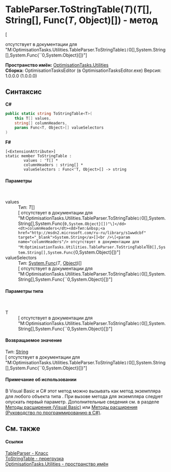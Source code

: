 # TableParser.ToStringTable(*T*)(*T*[], String[], Func(*T*, Object)[]) - метод
 

\[<summary> отсутствует в документации для "M:OptimisationTasks.Utilities.TableParser.ToStringTable``1(``0[],System.String[],System.Func{``0,System.Object}[])"\]

**Пространство имён:**&nbsp;<a href="N_OptimisationTasks_Utilities">OptimisationTasks.Utilities</a><br />**Сборка:**&nbsp;OptimisationTasksEditor (в OptimisationTasksEditor.exe) Версия: 1.0.0.0 (1.0.0.0)

## Синтаксис

**C#**<br />
``` C#
public static string ToStringTable<T>(
	this T[] values,
	string[] columnHeaders,
	params Func<T, Object>[] valueSelectors
)

```

**F#**<br />
``` F#
[<ExtensionAttribute>]
static member ToStringTable : 
        values : 'T[] * 
        columnHeaders : string[] * 
        valueSelectors : Func<'T, Object>[] -> string 

```


#### Параметры
&nbsp;<dl><dt>values</dt><dd>Тип:&nbsp;*T*[]<br />\[<param name="values"/> отсутствует в документации для "M:OptimisationTasks.Utilities.TableParser.ToStringTable``1(``0[],System.String[],System.Func{``0,System.Object}[])"\]</dd><dt>columnHeaders</dt><dd>Тип:&nbsp;<a href="http://msdn2.microsoft.com/ru-ru/library/s1wwdcbf" target="_blank">System.String</a>[]<br />\[<param name="columnHeaders"/> отсутствует в документации для "M:OptimisationTasks.Utilities.TableParser.ToStringTable``1(``0[],System.String[],System.Func{``0,System.Object}[])"\]</dd><dt>valueSelectors</dt><dd>Тип:&nbsp;<a href="http://msdn2.microsoft.com/ru-ru/library/bb549151" target="_blank">System.Func</a>(*T*, <a href="http://msdn2.microsoft.com/ru-ru/library/e5kfa45b" target="_blank">Object</a>)[]<br />\[<param name="valueSelectors"/> отсутствует в документации для "M:OptimisationTasks.Utilities.TableParser.ToStringTable``1(``0[],System.String[],System.Func{``0,System.Object}[])"\]</dd></dl>

#### Параметры типа
&nbsp;<dl><dt>T</dt><dd>\[<typeparam name="T"/> отсутствует в документации для "M:OptimisationTasks.Utilities.TableParser.ToStringTable``1(``0[],System.String[],System.Func{``0,System.Object}[])"\]</dd></dl>

#### Возвращаемое значение
Тип:&nbsp;<a href="http://msdn2.microsoft.com/ru-ru/library/s1wwdcbf" target="_blank">String</a><br />\[<returns> отсутствует в документации для "M:OptimisationTasks.Utilities.TableParser.ToStringTable``1(``0[],System.String[],System.Func{``0,System.Object}[])"\]

#### Примечание об использовании
В Visual Basic и C# этот метод можно вызывать как метод экземпляра для любого объекта типа . При вызове метода для экземпляра следует опускать первый параметр. Дополнительные сведения см. в разделе <a href="http://msdn.microsoft.com/ru-ru/library/bb384936.aspx" target="_blank">Методы расширения (Visual Basic)</a> или <a href="http://msdn.microsoft.com/ru-ru/library/bb383977.aspx" target="_blank">Методы расширения (Руководство по программированию в C#)</a>.

## См. также


#### Ссылки
<a href="T_OptimisationTasks_Utilities_TableParser">TableParser - Класс</a><br /><a href="Overload_OptimisationTasks_Utilities_TableParser_ToStringTable">ToStringTable - перегрузка</a><br /><a href="N_OptimisationTasks_Utilities">OptimisationTasks.Utilities - пространство имён</a><br />